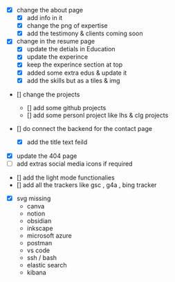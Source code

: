 - [x] change the about page
    - [x] add info in it
    - [x] change the png of expertise
    - [x] add the testimony & clients coming soon
 
- [x] change in the resume page
  - [x] update the detials in Education
  - [x] update the experince
  - [x] keep the experince section at top
  - [x] added some extra edus & update it
  - [x] add the skills but as a tiles & img

- [] change the projects
  - [] add some github projects
  - [] add some personl project like lhs & clg projects

- [] do connect the backend for the contact page
  - [x] add the title text feild

- [x] update the 404 page 
- [ ] add extras social media icons if required
- [] add the light mode functionalies 
- [] add all the trackers like gsc , g4a , bing tracker


-  [x] svg missing
   -  canva
   -  notion
   -  obsidian
   -  inkscape
   -  microsoft azure
   -  postman
   -  vs code
   -  ssh / bash
   -  elastic search
   -  kibana